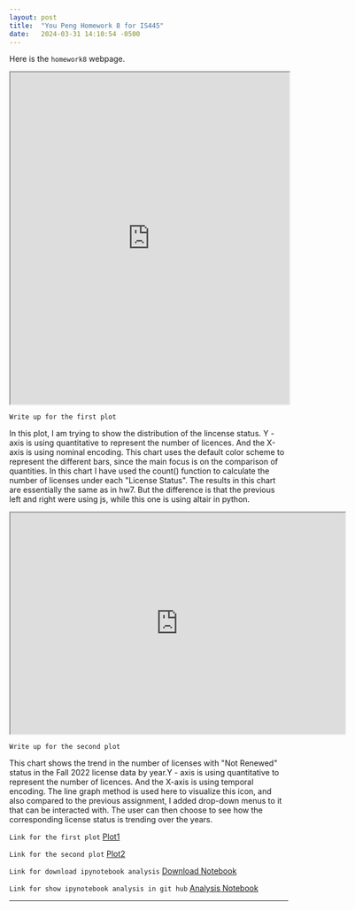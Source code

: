 ```yaml
---
layout: post
title:  "You Peng Homework 8 for IS445"
date:   2024-03-31 14:10:54 -0500
---
```

Here is the `homework8` webpage.


<iframe src="https://youpeng0630.github.io/IS445/chart1.html" width="100%" height="600"></iframe>


`Write up for the first plot`

In this plot, I am trying to show the distribution of the lincense status. Y - axis is using quantitative to represent the number of licences. And the X-axis is using nominal encoding. This chart uses the default color scheme to represent the different bars, since the main focus is on the comparison of quantities. In this chart I have used the count() function to calculate the number of licenses under each "License Status". The results in this chart are essentially the same as in hw7. But the difference is that the previous left and right were using js, while this one is using altair in python.




<iframe src="https://youpeng0630.github.io/IS445/chart2.html" width="120%" height="400"></iframe>


`Write up for the second plot`

This chart shows the trend in the number of licenses with "Not Renewed" status in the Fall 2022 license data by year.Y - axis is using quantitative to represent the number of licences. And the X-axis is using temporal encoding. The line graph method is used here to visualize this icon, and also compared to the previous assignment, I added drop-down menus to it that can be interacted with. The user can then choose to see how the corresponding license status is trending over the years.

`Link for the first plot`
<a href="https://youpeng0630.github.io/IS445/chart1.html" class="btn">Plot1</a>

`Link for the second plot`
<a href="https://youpeng0630.github.io/IS445/chart2.html" class="btn">Plot2</a>

`Link for download ipynotebook analysis`
<a href="https://youpeng0630.github.io/IS445/IS445_Homework8.ipynb" class="btn">Download Notebook</a>

`Link for show ipynotebook analysis in git hub`
<a href="https://github.com/YouPeng0630/IS445/blob/main/IS445_Homework8.ipynb" class="btn">Analysis Notebook</a>

[jekyll-docs]: https://jekyllrb.com/docs/home


---

